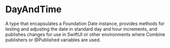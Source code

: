 # DayAndTime

A type that encapsulates a Foundation Date instance, provides methods for testing and adjusting the date in standard day and hour increments, and publishes changes for use in SwiftUI or other environments where Combine publishers or @Published variables are used.
